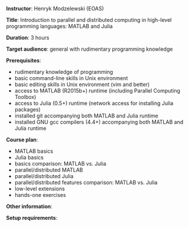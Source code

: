 **Instructor**: Henryk Modzelewski (EOAS)

**Title**: Introduction to parallel and distributed computing in high-level programming languages: MATLAB
and Julia

**Duration**: 3 hours

**Target audience**: general with rudimentary programming knowledge

**Prerequisites**:
- rudimentary knowledge of programming
- basic command-line skills in Unix environment
- basic editing skills in Unix environment (vim and better)
- access to MATLAB (R2015b+) runtime (including Parallel Computing Toolbox)
- access to Julia (0.5+) runtime (network access for installing Julia packages)
- installed git accompanying both MATLAB and Julia runtime
- installed GNU gcc compilers (4.4+) accompanying both MATLAB and Julia runtime

**Course plan**:

- MATLAB basics
- Julia basics
- basics comparison: MATLAB vs. Julia
- parallel/distributed MATLAB
- parallel/distributed Julia
- parallel/distributed features comparison: MATLAB vs. Julia
- low-level extensions
- hands-one exercises

**Other information**:

**Setup requirements**:
